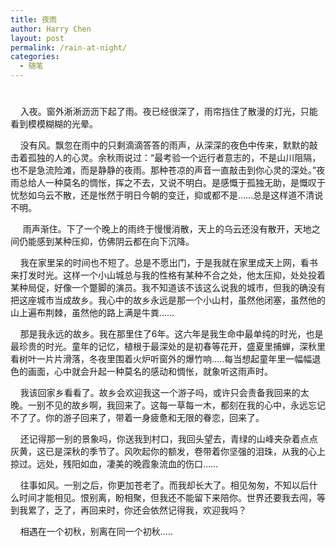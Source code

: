 ```yaml
---
title: 夜雨
author: Harry Chen
layout: post
permalink: /rain-at-night/
categories:
  - 随笔
---
```

# 

    入夜。窗外淅淅沥沥下起了雨。夜已经很深了，雨帘挡住了散漫的灯光，只能看到模模糊糊的光晕。

    没有风。飘忽在雨中的只剩滴滴答答的雨声，从深深的夜色中传来，默默的敲击着孤独的人的心灵。余秋雨说过：“最考验一个远行者意志的，不是山川阻隔，也不是急流险滩，而是静静的夜雨。那种苍凉的声音一直敲击到你心灵的深处。”夜雨总给人一种莫名的惆怅，挥之不去，又说不明白。是感慨于孤独无助，是慨叹于忧愁如乌云不散，还是怅然于明日今朝的变迁，抑或都不是……总是这样道不清说不明。

     雨声渐住。下了一个晚上的雨终于慢慢消散，天上的乌云还没有散开，天地之间仍能感到某种压抑，仿佛阴云都在向下沉降。

    我在家里呆的时间也不短了。总是不愿出门，于是我就在家里成天上网，看书来打发时光。这样一个小山城总与我的性格有某种不合之处，他太压抑，处处投着某种局促，好像一个蹩脚的演员。我不知道该不该这么说我的城市，但我的确没有把这座城市当成故乡。我心中的故乡永远是那一个小山村，虽然他闭塞，虽然他的山上遍布荆棘，虽然他的路上满是牛粪……

    那是我永远的故乡。我在那里住了6年。这六年是我生命中最单纯的时光，也是最珍贵的时光。童年的记忆，植根于最深处的是初春等花开，盛夏里捕蝉，深秋里看树叶一片片滑落，冬夜里围着火炉听窗外的爆竹响…..每当想起童年里一幅幅退色的画面，心中就会升起一种莫名的感动和惆怅，就象听这雨声时。

    我该回家乡看看了。故乡会欢迎我这一个游子吗，或许只会责备我回来的太晚。一别不见的故乡啊，我回来了。这每一草每一木，都刻在我的心中，永远忘记不了了。你的游子回来了，带着一身疲惫和无限的眷恋，回来了。

    还记得那一别的景象吗，你送我到村口，我回头望去，青绿的山峰夹杂着点点灰黄，这已是深秋的季节了。风吹起你的额发，卷带着你坚强的泪珠，从我的心上掠过。远处，残阳如血，凄美的晚霞象流血的伤口……

    往事如风。一别之后，你更加苍老了。而我却长大了。相见匆匆，不知以后什么时间才能相见。恨别离，盼相聚，但我还不能留下来陪你。世界还要我去闯，等到我累了，乏了，再回来时，你还会依然记得我，欢迎我吗？

    相遇在一个初秋，别离在同一个初秋…..